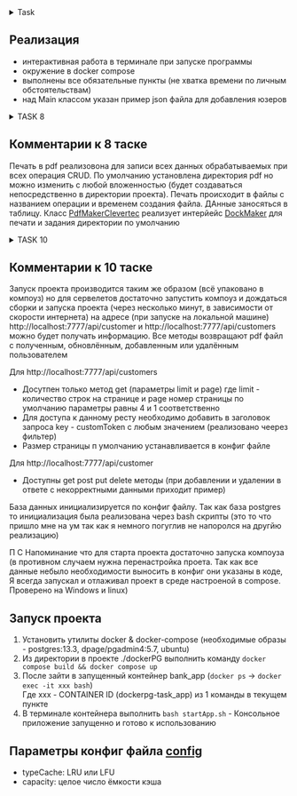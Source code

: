 <details><summary>Task</summary>

- Создать любой gradle проект
- Проект должен быть совместим с java 17
- Придерживаться GitFlow: master -> develop -> feature/fix
- Создать реализацию кэша, используя алгоритмы LRU и LFU
- Создать в приложении слои service и dao (service будет вызывать слой dao, слой dao будет временная замена database). В этих сервисах реализовать CRUD операции для работы с entity. Работу организовать через интерфейсы.
- Результат работы dao должен синхронизироваться с кешем через proxy (или кастомная аннотация, или АОП/aspectj). При работе с entity оперируем id. Алгоритм работы с кешем:
  - GET - ищем в кеше и если там данных нет, то достаем объект из dao, сохраняем в кеш и возвращаем
  - POST - сохраняем в dao и потом сохраняем в кеше
  - DELETE - удаляем из dao и потом удаляем из кеша
  - PUT - обновление/вставка в dao и потом обновление/вставка в кеше
- Алгоритм и максимальный размер коллекции должны читаться из файла resources/application.yml
- Создать entity, в нем должно быть поле id и еще минимум 4 поля
- Service работает с dto
- Объекты (dto), которые принимает service, должны валидироваться. В т.ч. добавить regex валидацию
- Кеши должны быть покрыты unit tests
- Должен содержать javadoc и описанный README.md
- Использовать lombok
- *Реализовать метод для получения информации в формате xml
- Заполнить и отправить форму


# Доп. задание:
- ***Самописный JsonParser подтягивать как библиотеку и парсировать json через него
- ***В самописный JsonParser добавить возможность работы с xml
</details>

## Реализация
- интерактивная работа в терминале при запуске программы
- окружение в docker compose
- выполнены все обязательные пункты (не хватка времени по личным обстоятельствам)
- над Main классом указан пример json файла для добавления юзеров

<details><summary>TASK 8</summary>

- Создать любой gradle проект
- Придерживаться GitFlow: master -> develop -> feature/fix
- Создать два класса:
- Клиент - имеет список данных в виде List<Integer> от 1 до n.  Отдельными потоками, по случайному индексу из списка выбирается значение (метод remove()) и в виде запроса (класс с int -полем), содержащего это значение, отправляется на сервер в асинхронном режиме (например отправляются со случайной задержкой между запросами - диапазон - от 100 до 500 мс). Количество запросов равно размеру первоначального списка. Контроль: после отправки всех запросов размер списка данных = 0
- Сервер - получает запросы от клиента. Метод обрабатывающий запрос имеет задержку в виде рандомного инта. Диапазон - от 100 до 1000 мс. Сервер обрабатывает запросы, используя общий для всех потоков ресурс: List<Integer>, в который складываются значения приходящие с запросом. В ответ от сервера передаем размер листа на момент формирования ответа (класс с int-полем). Итоговый контроль правильности данных на стороне сервера: список (общий ресурс) должен содержать значения от 1 до n без пробелов, повторений, размерность его должна составлять n
- Клиент получает от сервера ответ и в общий для всех потоков ресурс accumulator суммирует значение из ответа от сервера. Итоговый контроль: accumulator = (1+n) * (n/2). Т.е. для диапазона 1-100 ответ должен быть 5050
- Протестировать эти два класса с проверкой многопоточности
- Протестировать взаимодействие клиента - сервера отдельным тестом (интеграционный) - обязательно
- В реализации использовать классы пакета java.util.concurrent (обязательно Lock, Callable, Executor, Future, остальное - по выбору)
- Методы класса Object (относящиеся к потокам и монитору) и ключевое слово synchronized НЕ использовать

</details>


## Комментарии к 8 таске
Печать в pdf реализовона для записи всех данных обрабатываемых при всех операция CRUD.
По умолчанию установлена директория pdf но можно изменить с любой вложенностью (будет создаваться непосредственно в директории проекта).
Печать происходит в файлы с названием операции и временем создания файла.
ДАнные заносяться в таблицу. Класс [PdfMakerClevertec](src/main/java/org/example/printer/impl/PdfMakerClevertec.java) реализует 
интерйейс [DockMaker](src/main/java/org/example/printer/DockMaker.java) для печати и задания директории по умолчанию


<details><summary>TASK 10</summary>

- Взять за основу проект из лекции паттернов
- Придерживаться GitFlow: master -> develop -> feature/fix
- Написать CRUD для всех таблиц
- Для метода .findAll() сделать пагинацию (по умолчанию 20 элементов на странице, если pagesize не задан)
- Сделать GET метод, для генерации чека в формате pdf (если товара не существует, тогда генерируем ошибку)
- Прикрутить возможность инициализации бд и наполнения её данными с помощью параметра в application.yml файле, т.е. чтобы при подъеме приложения,  приложение создавало схему, таблицы и наполняло таблицы данными
- Фильтры
- UI НЕ нужен

</details>

## Комментарии к 10 таске
Запуск проекта производится таким же образом (всё упаковано в компоуз) но для сервелетов достаточно запустить компоуз
и дождаться сборки и запуска проекта (через несколько минут, в зависимости от скорости интернета) на адресе (при запуске на локальной машине)
http://localhost:7777/api/customer и http://localhost:7777/api/customers можно будет получать информацию.
Все методы возвращают pdf файл с полученным, обновлённым, добавленным или удалённым пользователем

Для http://localhost:7777/api/customers
- Досутпен только метод get (параметры limit и page) где limit - количество строк на странице и page номер страницы
по умолчанию параметры равны 4 и 1 соответственно
- Для доступа к данному ресту необходимо добавить в заголовок запроса key - customToken с любым значением (реализовано чеерез фильтер)
- Размер страницы п умолчанию устанавливается в конфиг файле

Для http://localhost:7777/api/customer
- Доступны get post put delete методы (при добавлении и удалении в ответе с некорректными данными приходит пример)

База данных инициализируется по конфиг файлу. Так как база postgres то инициализация была реализована через bash скрипты (это то что пришло мне на ум так как я немного погуглив не напоролся на другйю реализацию)

 П С  Напоминание что для старта проекта достаточно запуска компоуза 
 (в противном случаем нужна перенастройка проета. 
 Так как все данные небыло необходимости выносить в конфиг они указаны в коде, 
 Я всегда запускал и отлаживал проект в среде настроеной в compose. Проверено на Windows и linux) 


## Запуск проекта
1. Установить утилиты docker & docker-compose (необходимые образы - postgres:13.3, dpage/pgadmin4:5.7, ubuntu)
2. Из директории в проекте ./dockerPG выполнить команду `docker compose build && docker compose up`
3. После зайти в запущенный контейнер bank_app (`docker ps` -> `docker exec -it xxx bash`)
   <br>Где xxx - CONTAINER ID (dockerpg-task_app) из 1 команды в текущем пункте
4. В терминале контейнера выполнить `bash startApp.sh` - Консольное приложение запущенно и готово к использованию


## Параметры конфиг файла [config](./config.yml)
- typeCache: LRU или LFU
- capacity: целое число ёмкости кэша